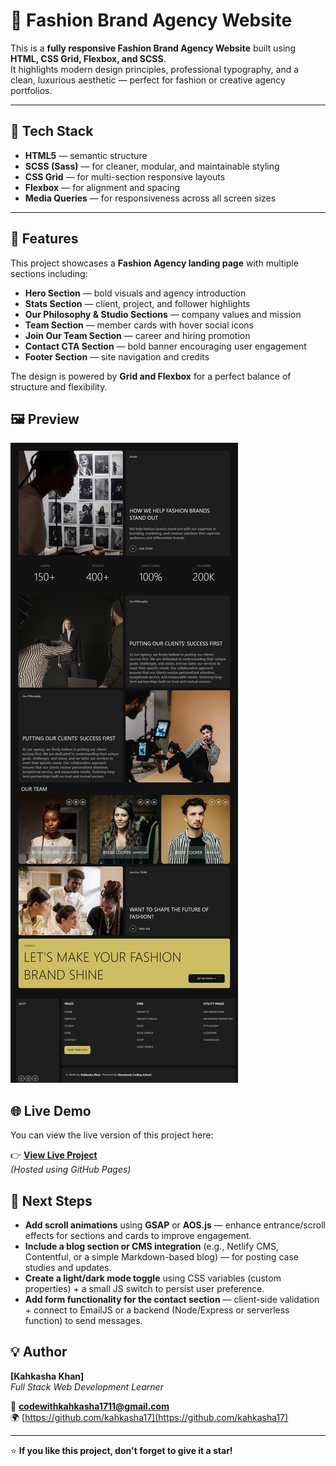 # 👗 Fashion Brand Agency Website

This is a **fully responsive Fashion Brand Agency Website** built using **HTML, CSS Grid, Flexbox, and SCSS**.  
It highlights modern design principles, professional typography, and a clean, luxurious aesthetic — perfect for fashion or creative agency portfolios.

---

## 🧱 Tech Stack

- **HTML5** — semantic structure  
- **SCSS (Sass)** — for cleaner, modular, and maintainable styling  
- **CSS Grid** — for multi-section responsive layouts  
- **Flexbox** — for alignment and spacing  
- **Media Queries** — for responsiveness across all screen sizes  

---

## 🚀 Features

This project showcases a **Fashion Agency landing page** with multiple sections including:
- **Hero Section** — bold visuals and agency introduction  
- **Stats Section** — client, project, and follower highlights  
- **Our Philosophy & Studio Sections** — company values and mission  
- **Team Section** — member cards with hover social icons  
- **Join Our Team Section** — career and hiring promotion  
- **Contact CTA Section** — bold banner encouraging user engagement  
- **Footer Section** — site navigation and credits  

The design is powered by **Grid and Flexbox** for a perfect balance of structure and flexibility.



## 🖼️ Preview

![Preview](./screenshort.png)

## 🌐 Live Demo

You can view the live version of this project here:

👉 **[View Live Project](https://kahkasha17.github.io/Shery-Portfolio-Assignment1/)**  
_(Hosted using GitHub Pages)_


## 🔮 Next Steps

- **Add scroll animations** using **GSAP** or **AOS.js** — enhance entrance/scroll effects for sections and cards to improve engagement.  
- **Include a blog section or CMS integration** (e.g., Netlify CMS, Contentful, or a simple Markdown-based blog) — for posting case studies and updates.  
- **Create a light/dark mode toggle** using CSS variables (custom properties) + a small JS switch to persist user preference.  
- **Add form functionality for the contact section** — client-side validation + connect to EmailJS or a backend (Node/Express or serverless function) to send messages.



## 💡 Author

**[Kahkasha Khan]**  
*Full Stack Web Development Learner*  

📧 **codewithkahkasha1711@gmail.com**  
🌍 [https://github.com/kahkasha17](https://github.com/kahkasha17)


---

⭐ **If you like this project, don't forget to give it a star!**
